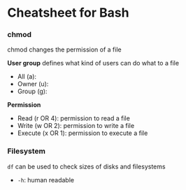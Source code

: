 Cheatsheet for Bash
===================

### chmod
chmod changes the permission of a file

**User group** defines what kind of users can do what to a file
* All (a):
* Owner (u):
* Group (g):

**Permission**
* Read (r OR 4): permission to read a file
* Write (w OR 2): permission to write  a file
* Execute (x OR 1): permission to execute a file

### Filesystem
`df` can be used to check sizes of disks and filesystems

* `-h`: human readable
